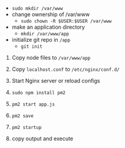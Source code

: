 - `sudo mkdir /var/www`
- change ownership of /var/www
    - `sudo chown -R $USER:$USER /var/www`
- make an application directory
    - `mkdir /var/www/app`
- initialize git repo in `/app`
    - `git init`


1. Copy node files to `/var/www/app`
2. Copy `localhost.conf` to `/etc/nginx/conf.d/`
3. Start Nginx server or reload configs

4. `sudo npm install pm2`
5. `pm2 start app.js`
6. `pm2 save`
7. `pm2 startup`
8. copy output and execute